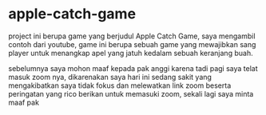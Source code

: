 # apple-catch-game

project ini berupa game yang berjudul Apple Catch Game, saya mengambil contoh dari youtube, game ini berupa sebuah game yang mewajibkan sang player untuk menangkap apel yang jatuh
kedalam sebuah keranjang buah.

sebelumnya saya mohon maaf kepada pak anggi karena tadi pagi saya telat masuk zoom nya, dikarenakan saya hari ini sedang sakit yang mengakibatkan saya tidak fokus dan melewatkan
link zoom beserta peringatan yang rico berikan untuk memasuki zoom, sekali lagi saya minta maaf pak
